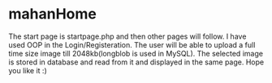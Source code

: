 # mahanHome
The start page is startpage.php and then other pages will follow. I have used OOP in the Login/Registeration. 
The user will be able to upload a full time size image till 2048kb(longblob is used in MySQL). 
The selected image is stored in database and read from it and displayed in the same page.
Hope you like it :)
